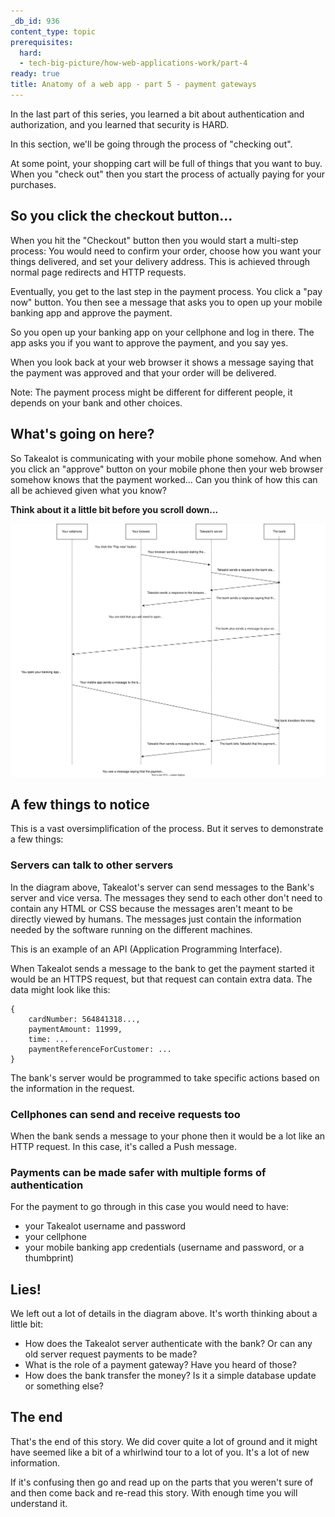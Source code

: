 ```yaml
---
_db_id: 936
content_type: topic
prerequisites:
  hard:
  - tech-big-picture/how-web-applications-work/part-4
ready: true
title: Anatomy of a web app - part 5 - payment gateways
---
```


In the last part of this series, you learned a bit about authentication and authorization, and you learned that security is HARD. 

In this section, we'll be going through the process of "checking out". 

At some point, your shopping cart will be full of things that you want to buy. When you "check out" then you start the process of actually paying for your purchases.

## So you click the checkout button...

When you hit the "Checkout" button then you would start a multi-step process: You would need to confirm your order, choose how you want your things delivered, and set your delivery address.  This is achieved through normal page redirects and HTTP requests. 

Eventually, you get to the last step in the payment process. You click a "pay now" button. You then see a message that asks you to open up your mobile banking app and approve the payment.

So you open up your banking app on your cellphone and log in there. The app asks you if you want to approve the payment, and you say yes.

When you look back at your web browser it shows a message saying that the payment was approved and that your order will be delivered. 

Note: The payment process might be different for different people, it depends on your bank and other choices. 

## What's going on here?

So Takealot is communicating with your mobile phone somehow. And when you click an "approve" button on your mobile phone then your web browser somehow knows that the payment worked... Can you think of how this can all be achieved given what you know?

**Think about it a little bit before you scroll down...**

![](request-response.drawio.svg)

## A few things to notice

This is a vast oversimplification of the process. But it serves to demonstrate a few things:

### Servers can talk to other servers 

In the diagram above, Takealot's server can send messages to the Bank's server and vice versa. The messages they send to each other don't need to contain any HTML or CSS because the messages aren't meant to be directly viewed by humans. The messages just contain the information needed by the software running on the different machines.

This is an example of an API (Application Programming Interface). 

When Takealot sends a message to the bank to get the payment started it would be an HTTPS request, but that request can contain extra data. The data might look like this:

```
{
    cardNumber: 564841318...,
    paymentAmount: 11999,
    time: ...
    paymentReferenceForCustomer: ...
}
```

The bank's server would be programmed to take specific actions based on the information in the request.

### Cellphones can send and receive requests too

When the bank sends a message to your phone then it would be a lot like an HTTP request. In this case, it's called a Push message. 

### Payments can be made safer with multiple forms of authentication

For the payment to go through in this case you would need to have:

- your Takealot username and password
- your cellphone
- your mobile banking app credentials (username and password, or a thumbprint)

## Lies!

We left out a lot of details in the diagram above. It's worth thinking about a little bit:

- How does the Takealot server authenticate with the bank? Or can any old server request payments to be made?
- What is the role of a payment gateway? Have you heard of those?
- How does the bank transfer the money? Is it a simple database update or something else?

## The end

That's the end of this story. We did cover quite a lot of ground and it might have seemed like a bit of a whirlwind tour to a lot of you.  It's a lot of new information.

If it's confusing then go and read up on the parts that you weren't sure of and then come back and re-read this story. With enough time you will understand it.
